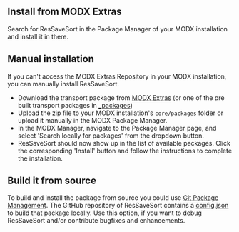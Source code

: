 ## Install from MODX Extras

Search for ResSaveSort in the Package Manager of your MODX installation and
install it in there.

## Manual installation

If you can't access the MODX Extras Repository in your MODX installation, you
can manually install ResSaveSort.

* Download the transport package from [MODX Extras](https://modx.com/extras/package/ressavesort) (or one of the pre built transport packages in [_packages](https://github.com/Jako/ResSaveSort/tree/master/_packages))
* Upload the zip file to your MODX installation's `core/packages` folder or upload it manually in the MODX Package Manager.
* In the MODX Manager, navigate to the Package Manager page, and select 'Search locally for packages' from the dropdown button.
* ResSaveSort should now show up in the list of available packages. Click the corresponding 'Install' button and follow the instructions to complete the installation.

## Build it from source

To build and install the package from source you could use [Git Package
Management](https://github.com/TheBoxer/Git-Package-Management). The GitHub
repository of ResSaveSort contains a
[config.json](https://github.com/Jako/ResSaveSort/blob/master/_build/config.json)
to build that package locally. Use this option, if you want to debug ResSaveSort
and/or contribute bugfixes and enhancements.

